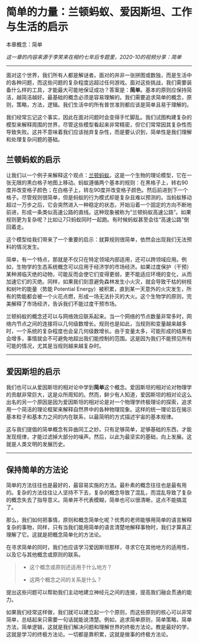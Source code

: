 # 简单的力量：兰顿蚂蚁、爱因斯坦、工作与生活的启示	

本章概念：简单

*这一章的内容来源于李笑来在相约七年后专题里，2020-10的视频分享：简单*

---

面对这个世界，我们所有人都是解谜者。面对的并非一张拼图或数独，而是生活中的各种问题，而这些问题的复杂程度远超过任何游戏。面对这些挑战，我们需要装备什么样的工具，才能最大可能地保证成功？答案是：**简单**。基本的原则应保持简洁，越简洁越好。最基础的概念必须是容易理解的。我们需要追求简单的概念，原则，策略，方法，逻辑。我们生活中的所有普世准则都应该是简单且易于理解的。

我们经常忘记这个事实，因此在面对问题时会变得手忙脚乱。我们试图构建复杂的模型来解释周围的世界，尽管这些模型看起来非常精密，但它们常常因其复杂性而导致失败。这并不意味着我们应该抛弃复杂性，而是要认识到，简单性是我们理解和处理复杂问题的基础。

## 兰顿蚂蚁的启示

让我们以一个例子来解释这个观点：[兰顿蚂蚁](https://zh.wikipedia.org/zh-my/%E5%85%B0%E9%A1%BF%E8%9A%82%E8%9A%81)。这是一个生物的理论模型，它在一张无限的黑白格子地图上移动。蚂蚁遵循两个基本的规则：在黑格子上，转右90度并改变格子颜色；在白格子上，转左90度并改变格子颜色。然后前进到下一个格子。尽管规则很简单，但是蚂蚁的行为模式却是复杂且难以预测的。当蚂蚁移动超过一万步之后，它会突然进入一种稳定的状态，开始沿着一个固定的方向不断地前进，形成一条类似高速公路的直线。这种现象被称为“兰顿蚂蚁高速公路”。如果规则更为复杂呢？比如让7只蚂蚁同时一起跑。有时候蚂蚁甚至会往“高速公路”倒回着走。

这个模型给我们带来了一个重要的启示：就算规则很简单，依然会出现我们无法预料的情况发生。

简单，有一个特点，那就是不仅只在特定领域内部适用，还可以跨领域应用。例如，生物学的生态系统概念可以应用于经济学的市场经济。如果过度保护（干预）某种濒临灭绝的动物，可能反而会使它们变得更弱，更不能适应环境的变化，从而加速它们的灭绝。同样，如果我们刻意避免森林发生小火灾，就会导致干枯的树枝和树叶的能量（势能 Potential Energy）被积累，直到某一天意外的火灾发生，所有的势能都会被一个火花点燃，形成一场无法扑灭的大火。这个生物学的原则，完美解释了市场经济，告诉我们不能过度干预市场。 

兰顿蚂蚁的概念还可以与网络效应联系起来。当一个网络的节点数量非常多时，网络内节点之间的连接将以几何级数增长。规则也是如此，当规则和变量越来越多时，一个系统的复杂程度也会呈几何级数增长。由于变量太多，可能形成的结果也会增多，事情就会不可避免地超出我们能控制的范围。这是因为我们不能预见所有可能的情况，尤其是当规则越来越复杂时。

---

## 爱因斯坦的启示

我们也可以从爱因斯坦的相对论中学到**简单**这个概念。爱因斯坦的相对论对物理学的贡献非常巨大，这是众所周知的。然而，鲜少有人知道，爱因斯坦的相对论这么出名的另一个原因是因为爱因斯坦的相对论是对一个物理学终极理论的探索，追求用一个简洁的理论框架来解释自然界中的各种物理现象。这样的统一理论旨在揭示基本粒子和基本力之间的内在联系，以最简明的方式描述宇宙的基本规律。

这与我们提倡的简单概念有异曲同工之妙。只有足够简单，足够基础的东西，才能发现规律，才能过滤掉大部分的噪声。然后，以此为最坚实的基础，向上发展。这就是人类文明的发展历史。

---

## 保持简单的方法论

简单的方法往往也是最好的，最容易实施的方法。最朴素的概念往往也是最有用的。复杂的方法往往让人坚持不下去，复杂的概念导致了混乱，而混乱导致了复杂的概念失去了指导意义。简单并不代表模糊，简单也可以很清晰，这点不能搞混了。

那么，我们如何把事情，原则和概念简单化呢？优秀的老师能够用简单的语言解释复杂的事物，同样，只有当我们能用简单的语言清楚地解释事物时，我们才算真正理解了它。这就是把概念简单化的方法论。

在寻求简单的同时，我们也应该学习爱因斯坦那样，寻求它在其他地方的适用性，以及它与其他概念或原则的联系。

> * 这个概念或原则还适用于什么地方？
>
> * 这两个概念之间的关系是什么？

提出这些问题可以帮助我们主动地建立神经元之间的连接，提高我们融会贯通的能力。

如果我们经常这样做，我们就可以建立起一个个原则，而这些原则的核心可以非常简单，总结起来只需要一句话就能说清楚。例如，追求简单原则，简单策略，简单方法，简单逻辑，这就是我们解决问题和理解世界的终极方法论。教是最好的学，这就是学习的终极方法论。一切都是靠积累，这就是做事的终极方法论。
